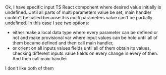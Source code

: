 Ok, I have specific input TS React component where desired value initially is undefined. Until all parts of multi parameters value be set, main handler couldn't be called because this multi parameters value can't be partially undefined. In this case I see two options:

- either make a local data type where every parameter can be defined or not and make provisional var where input values can be hold until all of them became defined and then call main handler,
- or orient on all inputs values fields until all of them obtain its values,
  checking different inputs value fields on every change in every of then. And then call main handler

I don't like both of them
